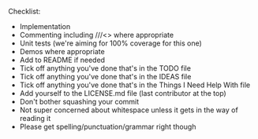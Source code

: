 Checklist:
* Implementation
* Commenting including ///<> where appropriate
* Unit tests (we're aiming for 100% coverage for this one)
* Demos where appropriate
* Add to README if needed
* Tick off anything you've done that's in the TODO file
* Tick off anything you've done that's in the IDEAS file
* Tick off anything you've done that's in the Things I Need Help With file
* Add yourself to the LICENSE.md file (last contributor at the top)
* Don't bother squashing your commit
* Not super concerned about whitespace unless it gets in the way of reading it
* Please get spelling/punctuation/grammar right though

